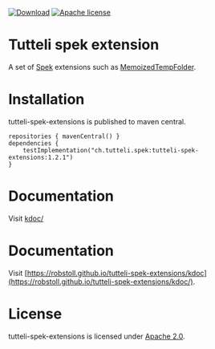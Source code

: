 [![Download](https://img.shields.io/badge/Download-1.2.1-%23007ec6)](https://search.maven.org/artifact/ch.tutteli.tutteli-spek-extensions/tutteli-spek-extensions/1.2.1/jar)
[![Apache license](https://img.shields.io/badge/license-Apache%202.0-brightgreen.svg)](http://opensource.org/licenses/Apache2.0)

# Tutteli spek extension
A set of [Spek](http://spekframework.org/) extensions such as [MemoizedTempFolder](#MemoizedTempFolder).

# Installation

tutteli-spek-extensions is published to maven central.

```
repositories { mavenCentral() }
dependencies {
    testImplementation("ch.tutteli.spek:tutteli-spek-extensions:1.2.1")
}
```

# Documentation

Visit [kdoc/](https://robstoll.github.io/tutteli-spek-extensions/kdoc/)

# Documentation

Visit [https://robstoll.github.io/tutteli-spek-extensions/kdoc](https://robstoll.github.io/tutteli-spek-extensions/kdoc/).

# License
tutteli-spek-extensions is licensed under [Apache 2.0](https://opensource.org/licenses/Apache2.0).
